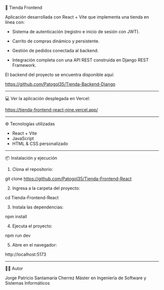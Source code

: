 🛒  Tienda Frontend

Aplicación desarrollada con React + Vite que implementa una tienda en línea con:

- Sistema de autenticación (registro e inicio de sesión con JWT).

- Carrito de compras dinámico y persistente.

- Gestión de pedidos conectada al backend.

- Integración completa con una API REST construida en Django REST Framework.


El backend del proyecto se encuentra disponible aquí:

https://github.com/Patogol35/Tienda-Backend-Django

--- 

💻 Ver la aplicación desplegada en Vercel:

https://tienda-frontend-react-nine.vercel.app/

---

⚙️ Tecnologías utilizadas

- React + Vite
- JavaScript
- HTML & CSS personalizado

--- 

📦 Instalación y ejecución

1. Clona el repositorio:

git clone https://github.com/Patogol35/Tienda-Frontend-React

2. Ingresa a la carpeta del proyecto:

cd Tienda-Frontend-React

3. Instala las dependencias:
  
npm install

4. Ejecuta el proyecto:

npm run dev 

5. Abre en el navegador:
  
http://localhost:5173

---

👨‍💻 Autor

Jorge Patricio Santamaría Cherrez
Máster en Ingeniería de Software y Sistemas Informáticos

